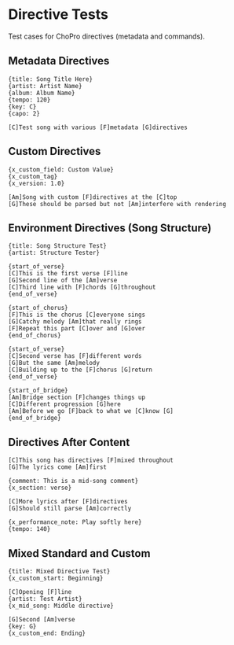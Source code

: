 # Directive Tests

Test cases for ChoPro directives (metadata and commands).

## Metadata Directives
```chopro
{title: Song Title Here}
{artist: Artist Name}
{album: Album Name}
{tempo: 120}
{key: C}
{capo: 2}

[C]Test song with various [F]metadata [G]directives
```

## Custom Directives
```chopro
{x_custom_field: Custom Value}
{x_custom_tag}
{x_version: 1.0}

[Am]Song with custom [F]directives at the [C]top
[G]These should be parsed but not [Am]interfere with rendering
```

## Environment Directives (Song Structure)
```chopro
{title: Song Structure Test}
{artist: Structure Tester}

{start_of_verse}
[C]This is the first verse [F]line
[G]Second line of the [Am]verse
[C]Third line with [F]chords [G]throughout
{end_of_verse}

{start_of_chorus}
[F]This is the chorus [C]everyone sings
[G]Catchy melody [Am]that really rings
[F]Repeat this part [C]over and [G]over
{end_of_chorus}

{start_of_verse}
[C]Second verse has [F]different words
[G]But the same [Am]melody
[C]Building up to the [F]chorus [G]return
{end_of_verse}

{start_of_bridge}
[Am]Bridge section [F]changes things up
[C]Different progression [G]here
[Am]Before we go [F]back to what we [C]know [G]
{end_of_bridge}
```

## Directives After Content
```chopro
[C]This song has directives [F]mixed throughout
[G]The lyrics come [Am]first

{comment: This is a mid-song comment}
{x_section: verse}

[C]More lyrics after [F]directives
[G]Should still parse [Am]correctly

{x_performance_note: Play softly here}
{tempo: 140}
```

## Mixed Standard and Custom
```chopro
{title: Mixed Directive Test}
{x_custom_start: Beginning}

[C]Opening [F]line
{artist: Test Artist}
{x_mid_song: Middle directive}

[G]Second [Am]verse
{key: G}
{x_custom_end: Ending}
```
